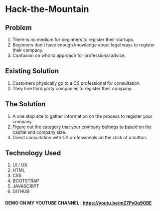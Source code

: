 # Hack-the-Mountain

## Problem 
1. There is no medium for beginners to register their startups.
2. Beginners don’t have enough knowledge about legal ways to register their company.
3. Confusion on who to approach  for professional advice.

## Existing Solution
1. Customers physically go to a CS professional for consultation.
2. They hire third party companies to register their company.

## The Solution
1. A one stop site to gather information on the process to register your company.
2. Figure out the category that your company belongs to based on the capital and company size.
3. Direct consultation with CS professionals on the click of a button.

## Technology Used
1. UI / UX
2. HTML
3. CSS
4. BOOTSTRAP
5. JAVASCRIPT
6. GITHUB

#### DEMO ON MY YOUTUBE CHANNEL : https://youtu.be/mZ7Pv0q9OBE

